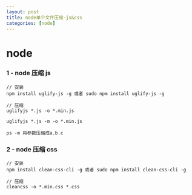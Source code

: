 ```yaml
---
layout: post
title: node单个文件压缩-js&css
categories: [node]
---
```


# node

### 1 - node 压缩 js

```
// 安装
npm install uglify-js -g 或者 sudo npm install uglify-js -g

// 压缩
uglifyjs *.js -o *.min.js

uglifyjs *.js -m -o *.min.js

ps -m 将参数压缩成a.b.c
```

### 2 - node 压缩 css

```
// 安装
npm install clean-css-cli -g 或者 sudo npm install clean-css-cli -g

// 压缩
cleancss -o *.min.css *.css
```
